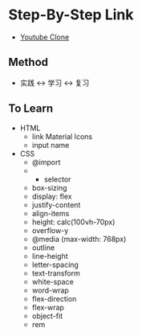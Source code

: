 # Step-By-Step Link
- [Youtube Clone](https://www.freecodecamp.org/news/how-to-build-a-website-with-html-and-css-step-by-step/)

## Method
- 实践 ↔ 学习 ↔ 复习

## To Learn 
- HTML
  - link Material Icons
  - input name
- CSS
  - @import
  - * selector
  - box-sizing
  - display: flex
  - justify-content
  - align-items
  - height: calc(100vh-70px)
  - overflow-y
  - @media (max-width: 768px)
  - outline
  - line-height
  - letter-spacing
  - text-transform
  - white-space
  - word-wrap
  - flex-direction
  - flex-wrap
  - object-fit
  - rem
